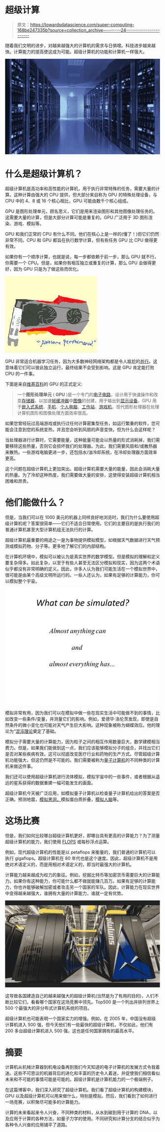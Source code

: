 # 超级计算

> 原文：<https://towardsdatascience.com/super-computing-168be247335b?source=collection_archive---------24----------------------->

随着我们文明的进步，对越来越强大的计算机的需求与日俱增。科技进步越来越快。计算能力的提高使这成为可能。超级计算机的功能和计算机一样强大。

![](img/1031eee659b353b255a7c8a79c19c917.png)

# 什么是超级计算机？

超级计算机是高功率和高性能的计算机，用于执行非常特殊的任务，需要大量的计算。这种计算由强大的 CPU 提供，但大部分来自称为 GPU 的特殊处理设备，与 CPU 中的 4、8 或 16 个核心相比，GPU 可能由数千个核心组成。

GPU 是图形处理单元，顾名思义，它们是用来渲染图形和其他图像处理任务的。这需要大量的计算，但是大部分计算可能是重复的。GPU 广泛用于 3D 图形渲染、游戏、模拟等。

GPU 和我们正常的 CPU 有什么不同。他们在核心上是一样的(懂了！)但它们仍然非常不同。CPU 和 GPU 都旨在执行数学计算，但有些任务 GPU 比 CPU 做得更有效。

如果你有一个顺序计算，也就是说，每一步都依赖于前一步，那么 GPU 就不行，你需要一个 CPU。但是，如果你有相互独立或重复的计算，那么 GPU 会做得更好，因为 GPU 只是为了做这些而优化。

![](img/32ca5b5185243427f55acca8148651d7.png)

GPU 非常适合机器学习任务，因为大多数神经网络架构都是令人尴尬的[并行](https://en.wikipedia.org/wiki/Embarrassingly_parallel)。这意味着它们可以彼此独立运行，最终结果不会受到影响。这是 GPU 肯定能打败 CPU 的一件事。

下面是来自[维基百科](https://en.wikipedia.org/wiki/Graphics_processing_unit)的 GPU 的正式定义:

> 一个**图形处理单元** ( **GPU** )是一个专门的[电子电路](https://en.wikipedia.org/wiki/Electronic_circuit)，设计用于快速操作和改变[存储器](https://en.wikipedia.org/wiki/Memory_(computing))，以加速[帧缓冲器](https://en.wikipedia.org/wiki/Frame_buffer)中[图像](https://en.wikipedia.org/wiki/Image)的创建，用于输出到[显示设备](https://en.wikipedia.org/wiki/Display_device)。GPU 用于[嵌入式系统](https://en.wikipedia.org/wiki/Embedded_system)、[手机](https://en.wikipedia.org/wiki/Mobile_phone)、[个人电脑](https://en.wikipedia.org/wiki/Personal_computer)、[工作站](https://en.wikipedia.org/wiki/Workstation)、[游戏机](https://en.wikipedia.org/wiki/Game_console)。现代图形处理器在处理计算机图形和图像处理方面效率很高。

如果您曾经玩过高端游戏或执行过任何计算密集型任务，如运行繁重的软件，您可能会注意到您的系统变热，并且您会听到风扇的声音变快，但为什么会这样呢？

当处理器进行计算时，它需要能量，这种能量可能会以热量的形式消耗掉，我们需要移除这些热量，否则它会损坏我们的处理器。为此，我们需要风扇和/或散热器来散热。一些游戏电脑更进一步，还包括水/油冷却系统，在冷却处理器方面效率更高。

这个问题在超级计算机上更加突出。超级计算机需要大量的能量，因此会消耗大量的热量。为了冷却这种热度，我们需要做大量的安排，这使得安装超级计算机相当困难和昂贵。

# 他们能做什么？

但是，当我们可以在 1000 美元的机器上同样良好地浏览时，我们为什么要使用超级计算机呢？答案很简单——它们不适合日常使用。它们的主要目的是执行我们的普通计算机甚至大型计算机组无法执行的计算。

超级计算机最重要的用途之一是为事物提供模拟模型，如根据天气数据进行天气预测或模拟药物、分子等。更多地了解它们的内部结构。

在计算机环境中，模拟可以被认为是真实世界的数学模型。但是模拟的理解和定义要复杂得多。如此复杂，以至于有些人甚至无法区分模拟和现实，因为这两个术语似乎都没有非常明确的定义。因此，许多人认为我们可能生活在一个模拟世界中，很可能是由某个高级文明所运行的。一些人还认为，如果有足够的计算能力，你可以模拟整个宇宙。

![](img/00d93786f026d81c06543b7056b457ca.png)

模拟非常有用，因为我们可以在模拟中做一些在现实生活中可能做不到的事情，比如改变一些条件/变量，并测量它们的影响。例如，爱德华·洛伦茨发现，即使是自然条件的微小变化也可能对天气产生巨大影响。这种现象被称为蝴蝶效应。他的理论为“[混沌理论](https://en.wikipedia.org/wiki/Chaos_theory)奠定了基础。

模拟分子需要大量的计算能力，因为粒子之间的相互作用数量巨大，数学建模相当费力。但是，如果我们能做到这一点，我们应该能够模拟分子的组合，并找出它们是否对某些疾病有效。这可以彻底改变医疗行业和药物的生产方式。尽管超级计算机功能强大，但这仍然是不可能的。我们需要被称为[量子计算机](https://khansaadbinhasan.github.io/Understanding-Quantum-Computers/)的不同种类的计算机来做这件事。

我们还可以使用超级计算机进行流体模拟，模拟宇宙中的一些事件，或者根据从遥远的星系获得的数据重建一幅可能发生的画面。

超级计算机今天被广泛应用，如模拟量子计算机以检查量子计算机给出的答案是否正确，预测地震，[模拟黑洞，](https://phys.org/news/2019-06-most-detailed-ever-simulations-black-hole-longstanding.html)模拟蛋白质折叠，[模拟人脑](https://www.scientificamerican.com/article/a-new-supercomputer-is-the-worlds-fastest-brain-mimicking-machine/)等。

# 这场比赛

但是，我们如何比较哪台超级计算机更好，即哪台具有更高的计算能力？为了测量超级计算机的能力，我们使用 [FLOPS](https://en.wikipedia.org/wiki/FLOPS) 或每秒浮点运算。

例如，现代超级计算机的性能是以 petaflops 来衡量的，我们普通的计算机可以执行 gigaflops。超级计算机在 80 年代也是这个速度。因此，超级计算机不是用绝对术语定义的，而是用相对术语定义的，即当时最强大的计算机。

计算能力越来越成为权力的象征。例如，挖掘比特币等加密货币需要巨大的计算能力。如果你有这种能力，你可能什么都不做就能赚几百万。如果有足够的计算能力，你也许能够破解加密或者攻击另一个国家的军队。因此，计算能力在现实世界中变得越来越强大，谁拥有大量的计算能力，谁就一定有优势。

![](img/d21fdeec6381b289526ffd4d0fbc332d.png)

这导致各国建造自己的越来越强大的超级计算机(当然是为了有用的目的)，人们不断比较它们，看看哪个国家在这场竞赛中领先。Top500 是一个列出并排列世界上 500 个最强大的非分布式计算机系统的项目。

超级计算机也可能表明一个国家实力的增强。例如，在 2005 年，中国没有超级计算机进入 500 强，但今天他们有一些最快的超级计算机，不仅如此，他们有 200 多台超级计算机进入 500 强，这也是任何国家拥有的最高水平。

# 摘要

计算机从机械计算器到机电设备再到我们今天知道的电子计算机的发展方式令我着迷。这些不可思议的机器背后的进化和丰富的历史令人着迷，并促使我们相信看似未来和不可能的事情可能是可能的。超级计算机是计算机能力的一个极端例子。

在这篇博客中，我们深入研究了超级计算机。我们看了超级计算机的构建模块，GPU 以及超级计算机可以用来做什么，特别是模拟。然后，我们看到了如何进行一场竞赛，以积聚尽可能多的计算能力。

计算的未来看起来令人兴奋，不同种类的材料，从水到碳到用于计算的 DNA，以及应用于计算的各种方法，如量子力学的使用。不同研究和计算分支的结合似乎为各种令人兴奋的应用铺平了道路。